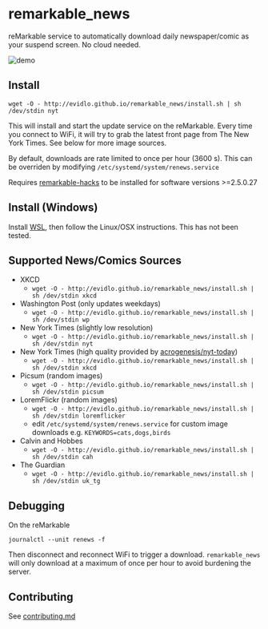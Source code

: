 # remarkable_news

reMarkable service to automatically download daily newspaper/comic as your suspend screen.  No cloud needed.

![demo](pic.png)


## Install

    wget -O - http://evidlo.github.io/remarkable_news/install.sh | sh /dev/stdin nyt

This will install and start the update service on the reMarkable.  Every time you connect to WiFi, it will try to grab the latest front page from The New York Times.  See below for more image sources.

By default, downloads are rate limited to once per hour (3600 s).  This can be overriden by modifying `/etc/systemd/system/renews.service`

Requires [remarkable-hacks](https://github.com/ddvk/remarkable-hacks) to be installed for software versions >=2.5.0.27

## Install (Windows)

Install [WSL](https://docs.microsoft.com/en-us/learn/modules/get-started-with-windows-subsystem-for-linux/2-enable-and-install), then follow the Linux/OSX instructions.  This has not been tested.

## Supported News/Comics Sources

- XKCD 
    - `wget -O - http://evidlo.github.io/remarkable_news/install.sh | sh /dev/stdin xkcd`
- Washington Post (only updates weekdays) 
    - `wget -O - http://evidlo.github.io/remarkable_news/install.sh | sh /dev/stdin wp`
- New York Times (slightly low resolution) 
    - `wget -O - http://evidlo.github.io/remarkable_news/install.sh | sh /dev/stdin nyt`
- New York Times (high quality provided by [acrogenesis/nyt-today](https://github.com/acrogenesis/nyt-today)) 
    - `wget -O - http://evidlo.github.io/remarkable_news/install.sh | sh /dev/stdin xkcd`
- Picsum (random images) 
    - `wget -O - http://evidlo.github.io/remarkable_news/install.sh | sh /dev/stdin picsum`
- LoremFlickr (random images) 
    - `wget -O - http://evidlo.github.io/remarkable_news/install.sh | sh /dev/stdin loremflicker`
    - edit `/etc/systemd/system/renews.service` for custom image downloads e.g. `KEYWORDS=cats,dogs,birds`
- Calvin and Hobbes 
    - `wget -O - http://evidlo.github.io/remarkable_news/install.sh | sh /dev/stdin cah`
- The Guardian 
    - `wget -O - http://evidlo.github.io/remarkable_news/install.sh | sh /dev/stdin uk_tg`
<!-- - Wikipedia Picture of the Day - `make install_wikipotd` -->


## Debugging

On the reMarkable

    journalctl --unit renews -f

Then disconnect and reconnect WiFi to trigger a download.  `remarkable_news` will only download at a maximum of once per hour to avoid burdening the server.

## Contributing

See [contributing.md](contributing.md)
